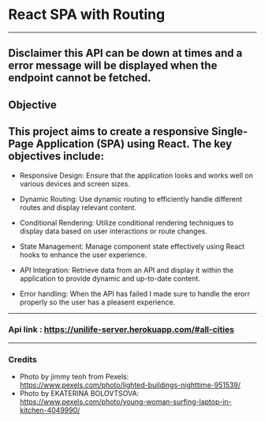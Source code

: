 # React SPA with Routing 
---
## Disclaimer this API can be down at times and a error message will be displayed when the endpoint cannot be fetched.
## Objective
## This project aims to create a responsive Single-Page Application (SPA) using React. The key objectives include:

* Responsive Design: Ensure that the application looks and works well on various devices and screen sizes.

* Dynamic Routing: Use dynamic routing to efficiently handle different routes and display relevant content.

* Conditional Rendering: Utilize conditional rendering techniques to display data based on user interactions or route changes.

* State Management: Manage component state effectively using React hooks to enhance the user experience.

* API Integration: Retrieve data from an API and display it within the application to provide dynamic and up-to-date content.

* Error handling: When the API has failed I made sure to handle the erorr properly so the user has a pleasent experience. 
---
### Api link : https://unilife-server.herokuapp.com/#all-cities

---
### Credits 
* Photo by jimmy teoh from Pexels: https://www.pexels.com/photo/lighted-buildings-nighttime-951539/
* Photo by EKATERINA BOLOVTSOVA: https://www.pexels.com/photo/young-woman-surfing-laptop-in-kitchen-4049990/
